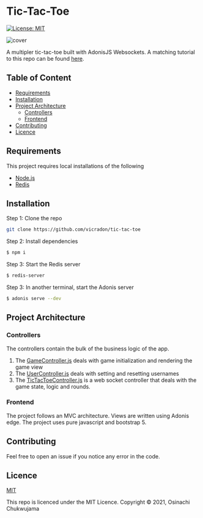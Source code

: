 # Tic-Tac-Toe

[![License: MIT](https://img.shields.io/badge/License-MIT-green.svg)](https://opensource.org/licenses/MIT)

![cover](https://user-images.githubusercontent.com/40396070/103453801-e77acc00-4cdd-11eb-9649-5fe2fbd33114.png)

A multipler tic-tac-toe built with AdonisJS Websockets. A matching tutorial to this repo can be found [here]().

## Table of Content

- [Requirements](#Requirements)
- [Installation](#installation)
- [Project Architecture](#Project-Architecture)
  - [Controllers](#Controllers)
  - [Frontend](#Frontend)
- [Contributing](#contributing)
- [Licence](#Licence)

## Requirements

This project requires local installations of the following

- [Node.js](https://nodejs.org)
- [Redis](https://redis.io/topics/quickstart#installing-redis)

## Installation

Step 1: Clone the repo

```bash
git clone https://github.com/vicradon/tic-tac-toe
```

Step 2: Install dependencies

```bash
$ npm i
```

Step 3: Start the Redis server

```bash
$ redis-server
```

Step 3: In another terminal, start the Adonis server

```bash
$ adonis serve --dev
```

## Project Architecture

### Controllers

The controllers contain the bulk of the business logic of the app.

1. The [GameController.js](/app/Controllers/Http/GameController.js) deals with game initialization and rendering the game view
2. The [UserController.js](/app/Controllers/Http/UserController.js) deals with setting and resetting usernames
3. The [TicTacToeController.js](/app/Controllers/Http/TicTacToeController.js) is a web socket controller that deals with the game state, logic and rounds.

### Frontend

The project follows an MVC architecture. Views are written using Adonis edge. The project uses pure javascript and bootstrap 5.

## Contributing

Feel free to open an issue if you notice any error in the code.

## Licence

[MIT](/LICENCE)

This repo is licenced under the MIT Licence.
Copyright &copy; 2021, Osinachi Chukwujama
